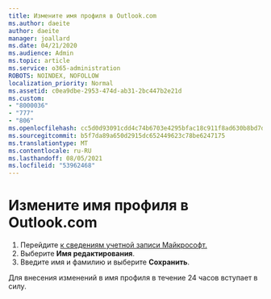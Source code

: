 ```yaml
---
title: Измените имя профиля в Outlook.com
ms.author: daeite
author: daeite
manager: joallard
ms.date: 04/21/2020
ms.audience: Admin
ms.topic: article
ms.service: o365-administration
ROBOTS: NOINDEX, NOFOLLOW
localization_priority: Normal
ms.assetid: c0ea9dbe-2953-474d-ab31-2bc447b2e21d
ms.custom:
- "8000036"
- "777"
- "806"
ms.openlocfilehash: cc5d0d93091cdd4c74b6703e4295bfac18c911f8ad630b8bd7db5a17b1ffb9d0
ms.sourcegitcommit: b5f7da89a650d2915dc652449623c78be6247175
ms.translationtype: MT
ms.contentlocale: ru-RU
ms.lasthandoff: 08/05/2021
ms.locfileid: "53962468"
---
```

# <a name="change-your-profile-name-in-outlookcom"></a>Измените имя профиля в Outlook.com

1. Перейдите [к сведениям учетной записи Майкрософт.](https://go.microsoft.com/fwlink/p/?linkid=860841)
2. Выберите **Имя редактирования**.
3. Введите имя и фамилию и выберите **Сохранить**.

Для внесения изменений в имя профиля в течение 24 часов вступает в силу.